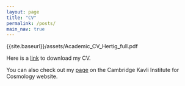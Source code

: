 ```yaml
---
layout: page
title: "CV"
permalink: /posts/
main_nav: true
---
```


{{site.baseurl}}/assets/Academic_CV_Hertig_full.pdf

Here is a [link]({{site.baseurl}}/assets/Academic_CV_Hertig_full.pdf) to download my CV.

You can also check out my [page](https://www.kicc.cam.ac.uk/staff/emilie-hertig) on the Cambridge Kavli Institute for Cosmology website.
